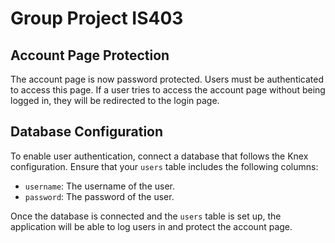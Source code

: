 # Group Project IS403

## Account Page Protection

The account page is now password protected. Users must be authenticated to access this page. If a user tries to access the account page without being logged in, they will be redirected to the login page.

## Database Configuration

To enable user authentication, connect a database that follows the Knex configuration. Ensure that your `users` table includes the following columns:
- `username`: The username of the user.
- `password`: The password of the user.

Once the database is connected and the `users` table is set up, the application will be able to log users in and protect the account page.
